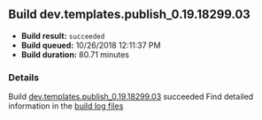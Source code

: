 ## Build dev.templates.publish_0.19.18299.03
- **Build result:** `succeeded`
- **Build queued:** 10/26/2018 12:11:37 PM
- **Build duration:** 80.71 minutes
### Details
Build [dev.templates.publish_0.19.18299.03](https://winappstudio.visualstudio.com/web/build.aspx?pcguid=a4ef43be-68ce-4195-a619-079b4d9834c2&builduri=vstfs%3a%2f%2f%2fBuild%2fBuild%2f26478) succeeded
Find detailed information in the [build log files](https://uwpctdiags.blob.core.windows.net/buildlogs/dev.templates.publish_0.19.18299.03_logs.zip)
